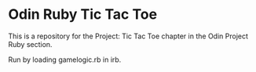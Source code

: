# Odin Ruby Tic Tac Toe

This is a repository for the Project: Tic Tac Toe chapter in the Odin Project Ruby section.

Run by loading gamelogic.rb in irb.
